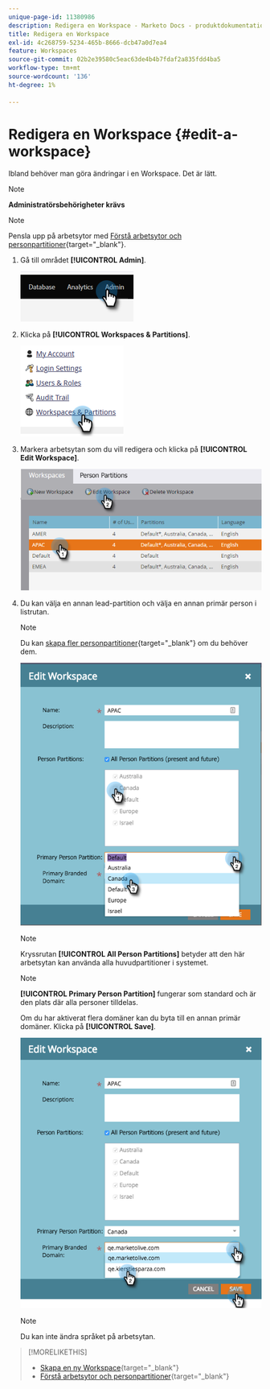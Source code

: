 ```yaml
---
unique-page-id: 11380986
description: Redigera en Workspace - Marketo Docs - produktdokumentation
title: Redigera en Workspace
exl-id: 4c268759-5234-465b-8666-dcb47a0d7ea4
feature: Workspaces
source-git-commit: 02b2e39580c5eac63de4b4b7fdaf2a835fdd4ba5
workflow-type: tm+mt
source-wordcount: '136'
ht-degree: 1%

---
```


# Redigera en Workspace {#edit-a-workspace}

Ibland behöver man göra ändringar i en Workspace. Det är lätt.

>[!NOTE]
>
>**Administratörsbehörigheter krävs**

>[!NOTE]
>
>Pensla upp på arbetsytor med [Förstå arbetsytor och personpartitioner](/help/marketo/product-docs/administration/workspaces-and-person-partitions/understanding-workspaces-and-person-partitions.md){target="_blank"}.

1. Gå till området **[!UICONTROL Admin]**.

   ![](assets/edit-a-workspace-1.png)

1. Klicka på **[!UICONTROL Workspaces & Partitions]**.

   ![](assets/edit-a-workspace-2.png)

1. Markera arbetsytan som du vill redigera och klicka på **[!UICONTROL Edit Workspace]**.

   ![](assets/edit-a-workspace-3.png)

1. Du kan välja en annan lead-partition och välja en annan primär person i listrutan.

   >[!NOTE]
   >
   >Du kan [skapa fler personpartitioner](/help/marketo/product-docs/administration/workspaces-and-person-partitions/create-a-person-partition.md){target="_blank"} om du behöver dem.

   ![](assets/edit-a-workspace-4.png)

   >[!NOTE]
   >
   >Kryssrutan **[!UICONTROL All Person Partitions]** betyder att den här arbetsytan kan använda alla huvudpartitioner i systemet.

   >[!NOTE]
   >
   >**[!UICONTROL Primary Person Partition]** fungerar som standard och är den plats där alla personer tilldelas.

   Om du har aktiverat flera domäner kan du byta till en annan primär domäner. Klicka på **[!UICONTROL Save]**.

   ![](assets/edit-a-workspace-5.png)

   >[!NOTE]
   >
   >Du kan inte ändra språket på arbetsytan.

>[!MORELIKETHIS]
>
>* [Skapa en ny Workspace](/help/marketo/product-docs/administration/workspaces-and-person-partitions/create-a-new-workspace.md){target="_blank"}
>* [Förstå arbetsytor och personpartitioner](/help/marketo/product-docs/administration/workspaces-and-person-partitions/understanding-workspaces-and-person-partitions.md){target="_blank"}
